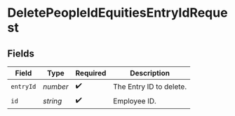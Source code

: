 # DeletePeopleIdEquitiesEntryIdRequest


## Fields

| Field                   | Type                    | Required                | Description             |
| ----------------------- | ----------------------- | ----------------------- | ----------------------- |
| `entryId`               | *number*                | :heavy_check_mark:      | The Entry ID to delete. |
| `id`                    | *string*                | :heavy_check_mark:      | Employee ID.            |